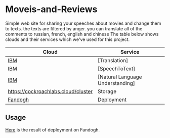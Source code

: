# Moveis-and-Reviews
Simple web site for sharing your speeches about movies and change them to texts.
the texts are filtered by anger.
you can translate all of the comments to russian, french, english and chinese
The table below shows clouds and their services which we've used for this project.

| Cloud      | Service |
| ----------- | ----------- |
| [IBM](https://cloud.ibm.com/)   | [Translation]  |
| [IBM](https://cloud.ibm.com/)   | [SpeechToText]  |
| [IBM](https://cloud.ibm.com/)   | [Natural Language Understanding] |
| https://cockroachlabs.cloud/cluster  | Storage   |
| [Fandogh](https://www.fandogh.cloud/)   |  Deployment  |



## Usage

[Here](https://tamrin1-arianmottaghi.fandogh.cloud/home) is the result of deployment on Fandogh.
